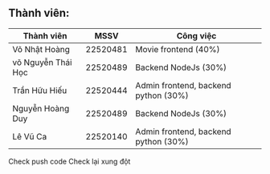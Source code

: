 ## Thành viên: 

| Thành viên         | MSSV     | Công việc                            |
| ------------------ | -------- | ------------------------------------ |
| Võ Nhật Hoàng      | 22520481 | Movie frontend (40%)                 |
| võ Nguyễn Thái Học | 22520489 | Backend NodeJs (30%)                 |
| Trần Hữu Hiếu      | 22520444 | Admin frontend, backend python (30%) |
| Nguyễn Hoàng Duy   | 22520489 | Backend NodeJs (30%)                 |
| Lê Vũ Ca           | 22520140 | Admin frontend, backend python (30%) |


Check push code
Check lại xung đột